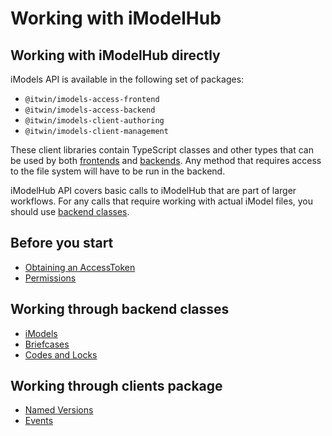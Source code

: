 # Working with iModelHub

## Working with iModelHub directly

iModels API is available in the following set of packages:

- `@itwin/imodels-access-frontend`
- `@itwin/imodels-access-backend`
- `@itwin/imodels-client-authoring`
- `@itwin/imodels-client-management`

These client libraries contain TypeScript classes and other types that can be used by both [frontends](../Glossary.md#frontend) and [backends](../Glossary.md#backend). Any method that requires access to the file system will have to be run in the backend.

iModelHub API covers basic calls to iModelHub that are part of larger workflows. For any calls that require working with actual iModel files, you should use [backend classes](#working-through-backend-classes).

## Before you start

- [Obtaining an AccessToken](../common/AccessToken.md)
- [Permissions](./Permissions)

## Working through backend classes

- [iModels](./iModels/index)
- [Briefcases](./Briefcases)
- [Codes and Locks](../backend/ConcurrencyControl.md)

## Working through clients package

- [Named Versions](./Versions)
- [Events](./Events)
